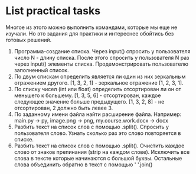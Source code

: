 # List practical tasks

Многое из этого можно выполнить командами, которые мы еще не изучали. Но это задания для практики и интереснее обойтись без готовых решений.

1. Программа-создание списка. Через input() спросить у пользователя число N - длину списка. После этого спросить у пользователя N раз через input() элементы списка. Продемонстрировать пользователю заполненный список.
2. По двум спискам определить является ли один из них зеркальным отражением другого. [1, 3, 2, 1] - зеркальное отражение [1, 2, 3, 1].
3. По списку чисел (int или float) определить отсортирован ли он от меньшего к большему. [1, 3, 5, 6] - отсортирован, каждое следующее значение больше предыдущего. [1, 3, 2, 8] - не отсортирован, 2 должно быть левее 3.
4. По заданному имени файла найти расширение файла. Например: main.py -> py, image.png -> png, my.course.work.docx -> docx
5. Разбить текст на список слов с помощью .split(). Спросить у пользователя слово. Узнать сколько раз это слово повторяется в списке.
6. Разбить текст на список слов с помощью .split(). Очистить каждое слово от знаков препинания (strip на каждом слове). Исключить все слова в тексте которые начинаются с большой буквы. Остальные слова объединить обратно в текст с помощью ' '.join()

